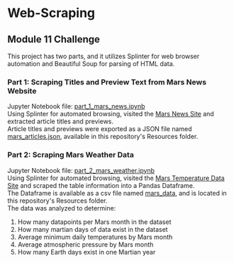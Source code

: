 # Web-Scraping
## Module 11 Challenge

This project has two parts, and it utilizes Splinter for web browser automation and Beautiful Soup for parsing of HTML data.  

### Part 1: Scraping Titles and Preview Text from Mars News Website
Jupyter Notebook file: [part_1_mars_news.ipynb](part_1_mars_news.ipynb)  
Using Splinter for automated browsing, visited the [Mars News Site](https://static.bc-edx.com/data/web/mars_news/index.html) and extracted article titles and previews.  
Article titles and previews were exported as a JSON file named [mars_articles.json](Resources/mars_articles.json), available in this repository's Resources folder.

### Part 2: Scraping Mars Weather Data
Jupyter Notebook file: [part_2_mars_weather.ipynb](part_2_mars_weather.ipynb)  
Using Splinter for automated browsing, visited the [Mars Temperature Data Site](https://static.bc-edx.com/data/web/mars_facts/temperature.html) and scraped the table information into a Pandas Dataframe.  
The Dataframe is available as a csv file named [mars_data](Resources/mars_data.csv), and is located in this repository's Resources folder.  
The data was analyzed to determine:
1. How many datapoints per Mars month in the dataset
2. How many martian days of data exist in the dataset
3. Average minimum daily temperatures by Mars month
4. Average atmospheric pressure by Mars month
5. How many Earth days exist in one Martian year
